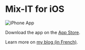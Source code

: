 # Mix-IT for iOS

![iPhone App](http://www.vtourraine.net/blog/img/2015/app-mixit/iphone-views.jpg)

Download the app on the [App Store](https://itunes.apple.com/app/mix-it/id982003173?ls=1&mt=8).

Learn more on [my blog (in French)](http://www.vtourraine.net/blog).